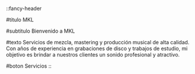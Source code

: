 ::fancy-header

#titulo
MKL

#subtitulo
Bienvenido a MKL

#texto
Servicios de mezcla, mastering y producción musical de alta calidad. Con años de experiencia en grabaciones de disco y trabajos de estudio, mi objetivo es brindar a nuestros clientes un sonido profesional y atractivo.

#boton
Servicios
::

